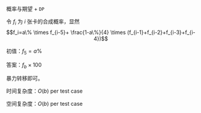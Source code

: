 概率与期望 + `DP`

令 $f_i$ 为 $i$ 张卡的合成概率，显然
$$f_i=a\% \times f_{i-5}+ \frac{1-a\%}{4} \times (f_{i-1}+f_{i-2}+f_{i-3}+f_{i-4})$$

初值：$f_5 = a\%$

答案：$f_b \times 100$

暴力转移即可。

时间复杂度：$O(b)$ per test case

空间复杂度：$O(b)$ per test case
